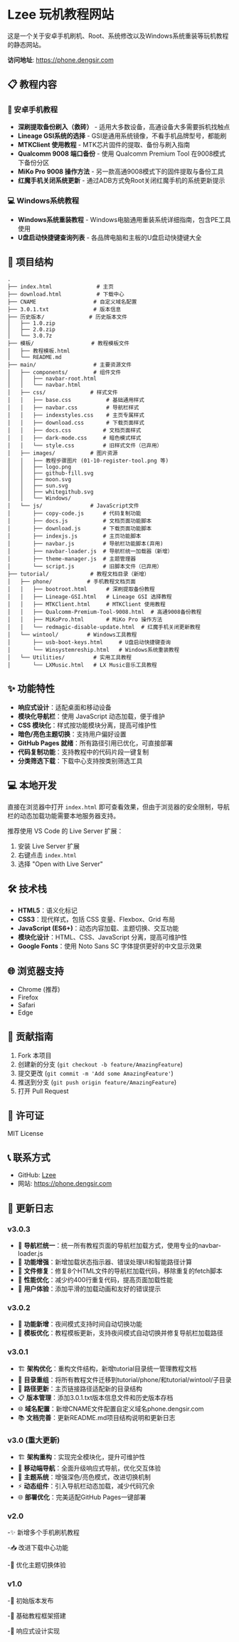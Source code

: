 # Lzee 玩机教程网站

这是一个关于安卓手机刷机、Root、系统修改以及Windows系统重装等玩机教程的静态网站。

**访问地址**: https://phone.dengsir.com

## 📋 教程内容

### 📱 安卓手机教程
- **深刷提取备份刷入（救砖）** - 适用大多数设备，高通设备大多需要拆机找触点
- **Lineage GSI系统的选择** - GSI是通用系统镜像，不看手机品牌型号，都能刷
- **MTKClient 使用教程** - MTK芯片固件的提取、备份与刷入指南
- **Qualcomm 9008 端口备份** - 使用 Qualcomm Premium Tool 在9008模式下备份分区
- **MiKo Pro 9008 操作方法** - 另一款高通9008模式下的固件提取与备份工具
- **红魔手机关闭系统更新** - 通过ADB方式免Root关闭红魔手机的系统更新提示

### 💻 Windows系统教程
- **Windows系统重装教程** - Windows电脑通用重装系统详细指南，包含PE工具使用
- **U盘启动快捷键查询列表** - 各品牌电脑和主板的U盘启动快捷键大全

## 📁 项目结构

```
.
├── index.html              # 主页
├── download.html           # 下载中心
├── CNAME                  # 自定义域名配置
├── 3.0.1.txt              # 版本信息
├── 历史版本/              # 历史版本文件
│   ├── 1.0.zip
│   ├── 2.0.zip
│   └── 3.0.7z
├── 模板/                  # 教程模板文件
│   ├── 教程模板.html
│   └── README.md
├── main/                  # 主要资源文件
│   ├── components/        # 组件文件
│   │   ├── navbar-root.html
│   │   └── navbar.html
│   ├── css/              # 样式文件
│   │   ├── base.css           # 基础通用样式
│   │   ├── navbar.css         # 导航栏样式
│   │   ├── indexstyles.css    # 主页专属样式
│   │   ├── download.css       # 下载页面样式
│   │   ├── docs.css          # 文档页面样式
│   │   ├── dark-mode.css     # 暗色模式样式
│   │   └── style.css         # 旧样式文件（已弃用）
│   ├── images/           # 图片资源
│   │   ├── 教程步骤图片 (01-10-register-tool.png 等)
│   │   ├── logo.png
│   │   ├── github-fill.svg
│   │   ├── moon.svg
│   │   ├── sun.svg
│   │   ├── whitegithub.svg
│   │   └── Windows/
│   └── js/               # JavaScript文件
│       ├── copy-code.js      # 代码复制功能
│       ├── docs.js           # 文档页面功能脚本
│       ├── download.js       # 下载页面功能脚本
│       ├── indexjs.js        # 主页功能脚本
│       ├── navbar.js         # 导航栏功能脚本(弃用)
│       ├── navbar-loader.js  # 导航栏统一加载器（新增）
│       ├── theme-manager.js  # 主题管理器
│       └── script.js         # 旧脚本文件（已弃用）
├── tutorial/             # 教程文档目录（新增）
│   ├── phone/           # 手机教程文档页面
│   │   ├── bootroot.html      # 深刷提取备份教程
│   │   ├── Lineage-GSI.html   # Lineage GSI 选择教程
│   │   ├── MTKClient.html     # MTKClient 使用教程
│   │   ├── Qualcomm-Premium-Tool-9008.html  # 高通9008备份教程
│   │   ├── MiKoPro.html       # MiKo Pro 操作方法
│   │   └── redmagic-disable-update.html  # 红魔手机关闭更新教程
│   └── wintool/         # Windows工具教程
│       ├── usb-boot-keys.html     # U盘启动快捷键查询
│       └── Winsystemreship.html   # Windows系统重装教程
│   └── Utilities/         # 实用工具教程
│       └── LXMusic.html   # LX Music音乐工具教程
```

## ✨ 功能特性

- **响应式设计**：适配桌面和移动设备
- **模块化导航栏**：使用 JavaScript 动态加载，便于维护
- **CSS 模块化**：样式按功能模块分离，提高可维护性
- **暗色/亮色主题切换**：支持用户偏好设置
- **GitHub Pages 就绪**：所有路径引用已优化，可直接部署
- **代码复制功能**：支持教程中的代码片段一键复制
- **分类筛选下载**：下载中心支持按类别筛选工具


## 💻 本地开发

直接在浏览器中打开 `index.html` 即可查看效果，但由于浏览器的安全限制，导航栏的动态加载功能需要本地服务器支持。

推荐使用 VS Code 的 Live Server 扩展：
1. 安装 Live Server 扩展
2. 右键点击 `index.html`
3. 选择 "Open with Live Server"

## 🛠️ 技术栈

- **HTML5**：语义化标记
- **CSS3**：现代样式，包括 CSS 变量、Flexbox、Grid 布局
- **JavaScript (ES6+)**：动态内容加载、主题切换、交互功能
- **模块化设计**：HTML、CSS、JavaScript 分离，提高可维护性
- **Google Fonts**：使用 Noto Sans SC 字体提供更好的中文显示效果

## 🌐 浏览器支持

- Chrome (推荐)
- Firefox
- Safari
- Edge

## 📝 贡献指南

1. Fork 本项目
2. 创建新的分支 (`git checkout -b feature/AmazingFeature`)
3. 提交更改 (`git commit -m 'Add some AmazingFeature'`)
4. 推送到分支 (`git push origin feature/AmazingFeature`)
5. 打开 Pull Request

## 📄 许可证

MIT License

## 📞 联系方式

- GitHub: [Lzee](https://github.com/Lzee)
- 网站: https://phone.dengsir.com

## 🔄 更新日志

### v3.0.3
- 🔄 **导航栏统一**：统一所有教程页面的导航栏加载方式，使用专业的navbar-loader.js
- 🎯 **功能增强**：新增加载状态指示器、错误处理UI和智能路径计算
- 📁 **文件修复**：修复8个HTML文件的导航栏加载代码，移除重复的fetch脚本
- 🚀 **性能优化**：减少约400行重复代码，提高页面加载性能
- 💫 **用户体验**：添加平滑的加载动画和友好的错误提示

### v3.0.2
- 🌙 **功能新增**：夜间模式支持时间自动切换功能
- 📝 **模板优化**：教程模板更新，支持夜间模式自动切换并修复导航栏加载路径

### v3.0.1
- 🏗️ **架构优化**：重构文件结构，新增tutorial目录统一管理教程文档
- 📁 **目录重组**：将所有教程文件迁移到tutorial/phone/和tutorial/wintool/子目录
- 🔗 **路径更新**：主页链接路径适配新的目录结构
- 📋 **版本管理**：添加3.0.1.txt版本信息文件和历史版本存档
- 🌐 **域名配置**：新增CNAME文件配置自定义域名phone.dengsir.com
- 📚 **文档完善**：更新README.md项目结构说明和更新日志


### v3.0 (重大更新)
- 🏗️ **架构重构**：实现完全模块化，提升可维护性
- 📱 **移动端导航**：全面升级响应式导航，优化交互体验
- 🎨 **主题系统**：增强深色/亮色模式，改进切换机制
- ⚡ **动态组件**：引入导航栏动态加载，减少代码冗余
- 🌐 **部署优化**：完美适配GitHub Pages一键部署

### v2.0
-✨ 新增多个手机刷机教程

-📥 改进下载中心功能

-🎨 优化主题切换体验

### v1.0
-🎉 初始版本发布

-🧱 基础教程框架搭建

-📱 响应式设计实现

